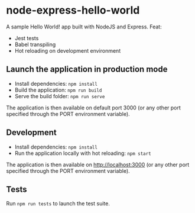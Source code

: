 # node-express-hello-world

A sample Hello World! app built with NodeJS and Express.
Feat:

- Jest tests
- Babel transpiling
- Hot reloading on development environment

## Launch the application in production mode

- Install dependencies: `npm install`
- Build the application: `npm run build`
- Serve the build folder:  `npm run serve`

The application is then available on default port 3000 (or any other port specified through the PORT environment variable).

## Development

- Install dependencies: `npm install`
- Run the application locally with hot reloading: `npm start`

The application is then available on [http://localhost:3000](http://localhost:3000) (or any other port specified through the PORT environment variable).

## Tests

Run `npm run tests` to launch the test suite.
